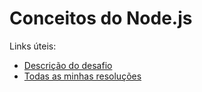 # Conceitos do Node.js

Links úteis:

* [Descrição do desafio](https://github.com/Rocketseat/bootcamp-gostack-desafios/tree/master/desafio-conceitos-nodejs)
* [Todas as minhas resoluções](https://github.com/natanaelsirqueira/bootcamp-gostack/tree/master/desafios)
